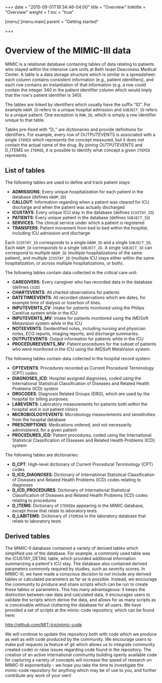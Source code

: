 +++
date = "2015-09-01T19:34:46-04:00"
title = "Overview"
linktitle = "Overview"
weight = 1
toc = "true"

[menu]
  [menu.main]
    parent = "Getting started"

+++


# Overview of the MIMIC-III data

MIMIC is a relational database containing tables of data relating to patients who stayed within the intensive care units at Beth Israel Deaconess Medical Center. A table is a data storage structure which is similar to a spreadsheet: each column contains consistent information (e.g., patient identifiers), and each row contains an instantiation of that information (e.g. a row could contain the integer 340 in the patient identifier column which would imply that the row's patient identifier is 340).

The tables are linked by identifiers which usually have the suffix "ID". For example `HADM_ID` refers to a unique hospital admission and `SUBJECT_ID` refers to a unique patient. One exception is `ROW_ID`, which is simply a row identifier unique to that table.

Tables pre-fixed with "D\_" are dictionaries and provide definitions for identifiers. For example, every row of OUTPUTEVENTS is associated with a single `ITEMID` which represents the concept measured, but it does *not* contain the actual name of the drug. By joining OUTPUTEVENTS and D_ITEMS on `ITEMID`, it is possible to identify what concept a given `ITEMID` represents.

## List of tables

The following tables are used to define and track patient stays:

 - **ADMISSIONS**: Every unique hospitalization for each patient in the database (defines `HADM_ID`)
 - **CALLOUT**: Information regarding when a patient was cleared for ICU discharge and when the patient was actually discharged
 - **ICUSTAYS**: Every unique ICU stay in the database (defines `ICUSTAY_ID`)
 - **PATIENTS**: Every unique patient in the database (defines `SUBJECT_ID`)
 - **SERVICES**: The clinical service under which a patient is registered
 - **TRANSFERS**: Patient movement from bed to bed within the hospital, including ICU admission and discharge

Each `ICUSTAY_ID` corresponds to a single `HADM_ID` and a single `SUBJECT_ID`. Each `HADM_ID` corresponds to a single `SUBJECT_ID`. A single `SUBJECT_ID` can correspond to multiple `HADM_ID` (multiple hospitalizations of the same patient), and multiple `ICUSTAY_ID` (multiple ICU stays either within the same hospitalization, or across multiple hospitalizations, or both).

The following tables contain data collected in the critical care unit:

 - **CAREGIVERS**: Every caregiver who has recorded data in the database (defines `CGID`)
 - **CHARTEVENTS**: All charted observations for patients
 - **DATETIMEEVENTS**: All recorded observations which are dates, for example time of dialysis or insertion of lines.
 - **INPUTEVENTS_CV**: Intake for patients monitored using the Philips CareVue system while in the ICU
 - **INPUTEVENTS_MV**: Intake for patients monitored using the iMDSoft Metavision system while in the ICU
 - **NOTEEVENTS**: Deidentified notes, including nursing and physician notes, ECG reports, imaging reports, and discharge summaries.
 - **OUTPUTEVENTS**: Output information for patients while in the ICU
 - **PROCEDUREEVENTS_MV**: Patient procedures for the subset of patients who were monitored in the ICU using the iMDSoft MetaVision system. 

The following tables contain data collected in the hospital record system:

 - **CPTEVENTS**: Procedures recorded as Current Procedural Terminology (CPT) codes
 - **DIAGNOSES_ICD**: Hospital assigned diagnoses, coded using the International Statistical Classification of Diseases and Related Health Problems (ICD) system
 - **DRGCODES**: Diagnosis Related Groups (DRG), which are used by the hospital for billing purposes.
 - **LABEVENTS**: Laboratory measurements for patients both within the hospital and in out patient clinics
 - **MICROBIOLOGYEVENTS**: Microbiology measurements and sensitivities from the hospital database
 - **PRESCRIPTIONS**: Medications ordered, and not necessarily administered, for a given patient
 - **PROCEDURES_ICD**: Patient procedures, coded using the International Statistical Classification of Diseases and Related Health Problems (ICD) system

The following tables are dictionaries:

 - **D_CPT**: High-level dictionary of Current Procedural Terminology (CPT) codes
 - **D_ICD_DIAGNOSES**: Dictionary of International Statistical Classification of Diseases and Related Health Problems (ICD) codes relating to diagnoses
 - **D_ICD_PROCEDURES**: Dictionary of International Statistical Classification of Diseases and Related Health Problems (ICD) codes relating to procedures
 - **D_ITEMS**: Dictionary of `ITEMID`s appearing in the MIMIC database, except those that relate to laboratory tests
 - **D_LABITEMS**: Dictionary of `ITEMID`s in the laboratory database that relate to laboratory tests

## Derived tables

The MIMIC-II database contained a variety of derived tables which simplified use of the database. For example, a commonly used table was the ICUSTAY_DETAIL table, which provided additional information summarizing a patient's ICU stay. The database also contained derived parameters commonly required by studies, such as severity scores. In MIMIC-III, we have made a conscious decision to *not* include any derived tables or calculated parameters as far as is possible. Instead, we encourage the community to produce and share scripts which can be run to create these tables or parameters. This has many advantageous: it keeps the distinction between raw data and calculated data, it encourages users to validate the scripts which derive the data, and allows for as many scripts as is conceivable without cluttering the database for all users. We have provided a set of scripts at the mimic-code repository, which can be found here:

http://github.com/MIT-lcp/mimic-code

We will continue to update this repository both with code which we produce as well as with code produced by the community. We encourage users to make pull requests (a feature of git which allows us to integrate community created code) or raise issues regarding code found in the repository. The creation of an active international community building openly available code for capturing a variety of concepts will increase the speed of research on MIMIC-III exponentially - we hope you take the time to investigate the mimic-code repository for anything which may be of use to you, and further contribute any work of your own!

